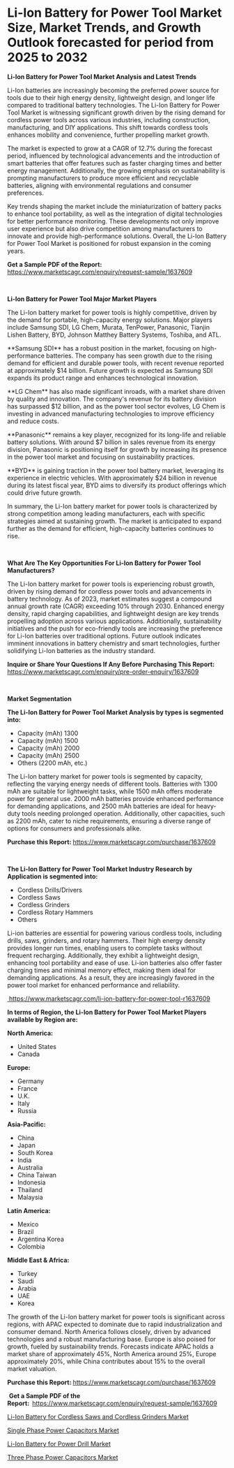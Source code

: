<p><h1>Li-Ion Battery for Power Tool Market Size, Market Trends, and Growth Outlook forecasted for period from 2025 to 2032</h1></p><p><strong>Li-Ion Battery for Power Tool Market Analysis and Latest Trends</strong></p>
<p><p>Li-Ion batteries are increasingly becoming the preferred power source for tools due to their high energy density, lightweight design, and longer life compared to traditional battery technologies. The Li-Ion Battery for Power Tool Market is witnessing significant growth driven by the rising demand for cordless power tools across various industries, including construction, manufacturing, and DIY applications. This shift towards cordless tools enhances mobility and convenience, further propelling market growth.</p><p>The market is expected to grow at a CAGR of 12.7% during the forecast period, influenced by technological advancements and the introduction of smart batteries that offer features such as faster charging times and better energy management. Additionally, the growing emphasis on sustainability is prompting manufacturers to produce more efficient and recyclable batteries, aligning with environmental regulations and consumer preferences.</p><p>Key trends shaping the market include the miniaturization of battery packs to enhance tool portability, as well as the integration of digital technologies for better performance monitoring. These developments not only improve user experience but also drive competition among manufacturers to innovate and provide high-performance solutions. Overall, the Li-Ion Battery for Power Tool Market is positioned for robust expansion in the coming years.</p></p>
<p><strong>Get a Sample PDF of the Report:&nbsp;</strong> <a href="https://www.marketscagr.com/enquiry/request-sample/1637609?utm_campaign=1848&utm_medium=2&utm_source=Github&utm_content=ia&utm_term=07042025&utm_id=li-ion-battery-for-power-tool">https://www.marketscagr.com/enquiry/request-sample/1637609</a></p>
<p>&nbsp;</p>
<p><strong>Li-Ion Battery for Power Tool Major Market Players</strong></p>
<p><p>The Li-Ion battery market for power tools is highly competitive, driven by the demand for portable, high-capacity energy solutions. Major players include Samsung SDI, LG Chem, Murata, TenPower, Panasonic, Tianjin Lishen Battery, BYD, Johnson Matthey Battery Systems, Toshiba, and ATL.</p><p>**Samsung SDI** has a robust position in the market, focusing on high-performance batteries. The company has seen growth due to the rising demand for efficient and durable power tools, with recent revenue reported at approximately $14 billion. Future growth is expected as Samsung SDI expands its product range and enhances technological innovation.</p><p>**LG Chem** has also made significant inroads, with a market share driven by quality and innovation. The company's revenue for its battery division has surpassed $12 billion, and as the power tool sector evolves, LG Chem is investing in advanced manufacturing technologies to improve efficiency and reduce costs.</p><p>**Panasonic** remains a key player, recognized for its long-life and reliable battery solutions. With around $7 billion in sales revenue from its energy division, Panasonic is positioning itself for growth by increasing its presence in the power tool market and focusing on sustainability practices.</p><p>**BYD** is gaining traction in the power tool battery market, leveraging its experience in electric vehicles. With approximately $24 billion in revenue during its latest fiscal year, BYD aims to diversify its product offerings which could drive future growth.</p><p>In summary, the Li-Ion battery market for power tools is characterized by strong competition among leading manufacturers, each with specific strategies aimed at sustaining growth. The market is anticipated to expand further as the demand for efficient, high-capacity batteries continues to rise.</p></p>
<p>&nbsp;</p>
<p><strong>What Are The Key Opportunities For Li-Ion Battery for Power Tool Manufacturers?</strong></p>
<p><p>The Li-Ion battery market for power tools is experiencing robust growth, driven by rising demand for cordless power tools and advancements in battery technology. As of 2023, market estimates suggest a compound annual growth rate (CAGR) exceeding 10% through 2030. Enhanced energy density, rapid charging capabilities, and lightweight design are key trends propelling adoption across various applications. Additionally, sustainability initiatives and the push for eco-friendly tools are increasing the preference for Li-Ion batteries over traditional options. Future outlook indicates imminent innovations in battery chemistry and smart technologies, further solidifying Li-Ion batteries as the industry standard.</p></p>
<p><strong>Inquire or Share Your Questions If Any Before Purchasing This Report:</strong> <a href="https://www.marketscagr.com/enquiry/pre-order-enquiry/1637609?utm_campaign=1848&utm_medium=2&utm_source=Github&utm_content=ia&utm_term=07042025&utm_id=li-ion-battery-for-power-tool">https://www.marketscagr.com/enquiry/pre-order-enquiry/1637609</a></p>
<p>&nbsp;</p>
<p><strong>Market Segmentation</strong></p>
<p><strong>The Li-Ion Battery for Power Tool Market Analysis by types is segmented into:</strong></p>
<p><ul><li>Capacity (mAh) 1300</li><li>Capacity (mAh) 1500</li><li>Capacity (mAh) 2000</li><li>Capacity (mAh) 2500</li><li>Others (2200 mAh, etc.)</li></ul></p>
<p><p>The Li-Ion battery market for power tools is segmented by capacity, reflecting the varying energy needs of different tools. Batteries with 1300 mAh are suitable for lightweight tasks, while 1500 mAh offers moderate power for general use. 2000 mAh batteries provide enhanced performance for demanding applications, and 2500 mAh batteries are ideal for heavy-duty tools needing prolonged operation. Additionally, other capacities, such as 2200 mAh, cater to niche requirements, ensuring a diverse range of options for consumers and professionals alike.</p></p>
<p><strong>Purchase this Report:&nbsp;</strong><a href="https://www.marketscagr.com/purchase/1637609?utm_campaign=1848&utm_medium=2&utm_source=Github&utm_content=ia&utm_term=07042025&utm_id=li-ion-battery-for-power-tool">https://www.marketscagr.com/purchase/1637609</a></p>
<p>&nbsp;</p>
<p><strong>The Li-Ion Battery for Power Tool Market Industry Research by Application is segmented into:</strong></p>
<p><ul><li>Cordless Drills/Drivers</li><li>Cordless Saws</li><li>Cordless Grinders</li><li>Cordless Rotary Hammers</li><li>Others</li></ul></p>
<p><p>Li-ion batteries are essential for powering various cordless tools, including drills, saws, grinders, and rotary hammers. Their high energy density provides longer run times, enabling users to complete tasks without frequent recharging. Additionally, they exhibit a lightweight design, enhancing tool portability and ease of use. Li-ion batteries also offer faster charging times and minimal memory effect, making them ideal for demanding applications. As a result, they are increasingly favored in the power tool market for enhanced performance and reliability.</p></p>
<p><a href="https://www.marketscagr.com/li-ion-battery-for-power-tool-r1637609?utm_campaign=1848&utm_medium=2&utm_source=Github&utm_content=ia&utm_term=07042025&utm_id=li-ion-battery-for-power-tool">&nbsp;https://www.marketscagr.com/li-ion-battery-for-power-tool-r1637609</a></p>
<p><strong>In terms of Region, the Li-Ion Battery for Power Tool Market Players available by Region are:</strong></p>
<p>
    <p> <strong> North America: </strong>
        <ul>
            <li>United States</li>
            <li>Canada</li>
        </ul>
        </p> 
    <p> <strong> Europe: </strong>
        <ul>
            <li>Germany</li>
            <li>France</li>
            <li>U.K.</li>
            <li>Italy</li>
            <li>Russia</li>
        </ul>
        </p> 
    <p> <strong> Asia-Pacific: </strong>
        <ul>
            <li>China</li>
            <li>Japan</li>
            <li>South Korea</li>
            <li>India</li>
            <li>Australia</li>
            <li>China Taiwan</li>
            <li>Indonesia</li>
            <li>Thailand</li>
            <li>Malaysia</li>
        </ul>
        </p> 
    <p> <strong> Latin America: </strong>
        <ul>
            <li>Mexico</li>
            <li>Brazil</li>
            <li>Argentina Korea</li>
            <li>Colombia</li>
        </ul>
        </p> 
    <p> <strong> Middle East & Africa: </strong>
        <ul>
            <li>Turkey</li>
            <li>Saudi</li>
            <li>Arabia</li>
            <li>UAE</li>
            <li>Korea</li>
        </ul>
    </p>
    </p>
<p><p>The growth of the Li-Ion battery market for power tools is significant across regions, with APAC expected to dominate due to rapid industrialization and consumer demand. North America follows closely, driven by advanced technologies and a robust manufacturing base. Europe is also poised for growth, fueled by sustainability trends. Forecasts indicate APAC holds a market share of approximately 45%, North America around 25%, Europe approximately 20%, while China contributes about 15% to the overall market valuation.</p></p>
<p><strong>Purchase this Report: </strong><a href="https://www.marketscagr.com/purchase/1637609?utm_campaign=1848&utm_medium=2&utm_source=Github&utm_content=ia&utm_term=07042025&utm_id=li-ion-battery-for-power-tool">https://www.marketscagr.com/purchase/1637609</a></p>
<p>&nbsp;<strong>Get a Sample PDF of the Report:&nbsp;&nbsp;</strong><a href="https://www.marketscagr.com/enquiry/request-sample/1637609?utm_campaign=1848&utm_medium=2&utm_source=Github&utm_content=ia&utm_term=07042025&utm_id=li-ion-battery-for-power-tool">https://www.marketscagr.com/enquiry/request-sample/1637609</a></p>
<p><strong></strong></p>
<p><p><a href="https://github.com/marloy8/Market-Research-Report-List-7/blob/main/li-ion-battery-for-cordless-saws-and-cordless-grinders-market.md?utm_campaign=1848&utm_medium=2&utm_source=Github&utm_content=ia&utm_term=07042025&utm_id=li-ion-battery-for-power-tool">Li-Ion Battery for Cordless Saws and Cordless Grinders Market</a></p><p><a href="https://github.com/leolamarnal9/Market-Research-Report-List-1/blob/main/single-phase-power-capacitors-market.md?utm_campaign=1848&utm_medium=2&utm_source=Github&utm_content=ia&utm_term=07042025&utm_id=li-ion-battery-for-power-tool">Single Phase Power Capacitors Market</a></p><p><a href="https://github.com/WillieWoodard/Market-Research-Report-List-7/blob/main/li-ion-battery-for-power-drill-market.md?utm_campaign=1848&utm_medium=2&utm_source=Github&utm_content=ia&utm_term=07042025&utm_id=li-ion-battery-for-power-tool">Li-Ion Battery for Power Drill Market</a></p><p><a href="https://github.com/matotwipff14/Market-Research-Report-List-1/blob/main/three-phase-power-capacitors-market.md?utm_campaign=1848&utm_medium=2&utm_source=Github&utm_content=ia&utm_term=07042025&utm_id=li-ion-battery-for-power-tool">Three Phase Power Capacitors Market</a></p></p>